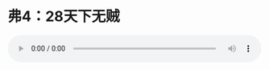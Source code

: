 # 弗4：28天下无贼

<audio style="width: 100%;" preload="false" controls controlslist="nodownload"><source src="//file.simai.life/audio/mp3/old/12272.mp3" type="audio/mpeg">Your browser does not support the audio element.</audio>


